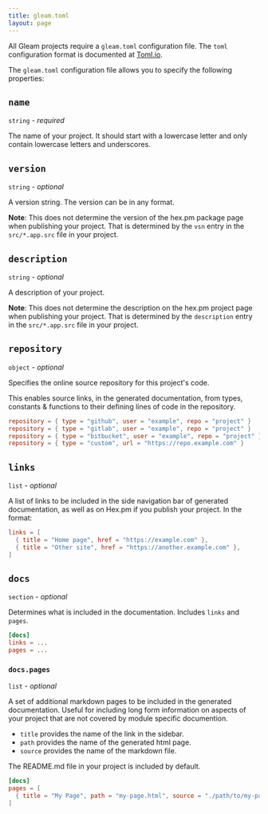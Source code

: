 ```yaml
---
title: gleam.toml
layout: page
---
```


All Gleam projects require a `gleam.toml` configuration file. The `toml` configuration format is
documented at [Toml.io](https://toml.io/).

The `gleam.toml` configuration file allows you to specify the following properties:

## `name`

`string` - *required*

The name of your project. It should start with a lowercase letter and only contain lowercase letters
and underscores.

## `version`

`string` - *optional*

A version string. The version can be in any format.

**Note**: This does not determine the version of the hex.pm package page when publishing your
project. That is determined by the `vsn` entry in the `src/*.app.src` file in your project.

## `description`

`string` - *optional*

A description of your project.

**Note**: This does not determine the description on the hex.pm project page when publishing your
project. That is determined by the `description` entry in the `src/*.app.src` file in your project.

## `repository`

`object` - *optional*

Specifies the online source repository for this project's code.

This enables source links, in the generated documentation, from types, constants & functions to
their defining lines of code in the repository.

```toml
repository = { type = "github", user = "example", repo = "project" }
repository = { type = "gitlab", user = "example", repo = "project" }
repository = { type = "bitbucket", user = "example", repo = "project" }
repository = { type = "custom", url = "https://repo.example.com" }
```

## `links`

`list` - *optional*

A list of links to be included in the side navigation bar of generated
documentation, as well as on Hex.pm if you publish your project. In the format:

```toml
links = [
  { title = "Home page", href = "https://example.com" },
  { title = "Other site", href = "https://another.example.com" },
]
```

## `docs`

`section` - *optional*

Determines what is included in the documentation. Includes `links` and `pages`.

```toml
[docs]
links = ...
pages = ...
```

### `docs.pages`

`list` - *optional*

A set of additional markdown pages to be included in the generated documentation. Useful for
including long form information on aspects of your project that are not covered by module specific
documention.

- `title` provides the name of the link in the sidebar.
- `path` provides the name of the generated html page.
- `source` provides the name of the markdown file.

The README.md file in your project is included by default.

```toml
[docs]
pages = [
  { title = "My Page", path = "my-page.html", source = "./path/to/my-page.md" },
]
```
